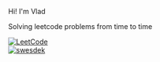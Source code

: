 Hi! I'm Vlad

Solving leetcode problems from time to time

[![LeetCode](https://img.shields.io/badge/LeetCode-swesdek-orange?logo=leetcode&logoColor=white)](https://leetcode.com/swesdek)<br>
[![swesdek](https://www.codewars.com/users/Swesdek/badges/small)](https://www.codewars.com/users/swesdek)
<br>
